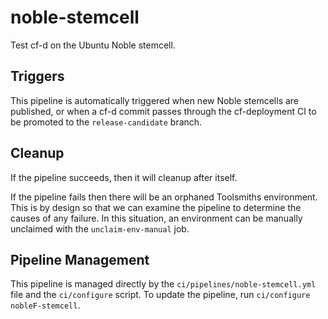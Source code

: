 # noble-stemcell

Test cf-d on the Ubuntu Noble stemcell.

## Triggers

This pipeline is automatically triggered when new Noble stemcells are published, or when a cf-d commit passes through the cf-deployment CI to be promoted to the `release-candidate` branch.

## Cleanup

If the pipeline succeeds, then it will cleanup after itself.

If the pipeline fails then there will be an orphaned Toolsmiths environment. This is by design so that we can examine the pipeline to determine the causes of any failure. In this situation, an environment can be manually unclaimed with the `unclaim-env-manual` job.

## Pipeline Management

This pipeline is managed directly by the `ci/pipelines/noble-stemcell.yml` file and the `ci/configure` script. To update the pipeline, run `ci/configure nobleF-stemcell`.